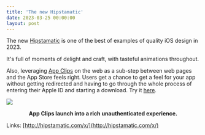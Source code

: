```yaml
---
title: 'The new Hipstamatic'
date: 2023-03-25 00:00:00
layout: post
---
```


The new [Hipstamatic](http://hipstamatic.com/x/) is one of the best of examples of quality iOS design in 2023. 

It's full of moments of delight and craft, with tasteful animations throughout. 

Also, leveraging [App Clips](https://developer.apple.com/app-clips/) on the web as a sub-step between web pages and the App Store feels right. Users get a chance to get a feel for your app without getting redirected and having to go through the whole process of entering their Apple ID and starting a download. Try it [here](https://hipstamatic.app/hello).

![](/images/posts/Hipstamatic-App-Clip.png)

<figcaption align = "center"><b>App Clips launch into a rich unauthenticated experience.</b></figcaption>

Links: 
[http://hipstamatic.com/x/](http://hipstamatic.com/x/)